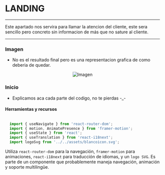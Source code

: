 # LANDING
---

Este apartado nos servira para llamar la atencion del cliente, este sera sencillo pero concreto sin informacion de más que no sature al cliente.

---

### Imagen

- No es el resultado final pero es una representacion grafica de como deberia de quedar.

<p align="center">
  <img src="https://i.postimg.cc/XYbTjZD2/Captura-de-pantalla-2025-04-30-153510.png" alt="Imagen">
</p>


### Inicio

- Explicamos aca cada parte del codigo, no te pierdas -_-


#### Herramientas y recursos


```jsx

  import { useNavigate } from 'react-router-dom';
  import { motion, AnimatePresence } from 'framer-motion';
  import { useState } from 'react';
  import { useTranslation } from 'react-i18next';
  import logoSvg from '../../assets/blancoicon.svg';

```


 Utiliza `react-router-dom` para la navegación, `framer-motion` para animaciones, `react-i18next` para traducción de idiomas, y un `logo SVG`. Es parte de un componente que probablemente maneja navegación, animación y soporte multilingüe.

